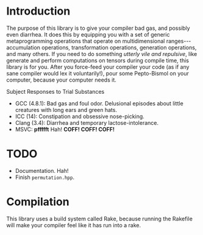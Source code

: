 <!--
  ** File Name:	README.md
  ** Author:	Aditya Ramesh
  ** Date:	08/19/2013
  ** Contact:	_@adityaramesh.com
-->

# Introduction

The purpose of this library is to give your compiler bad gas, and possibly even
diarrhea. It does this by equipping you with a set of generic metaprogramming
operations that operate on multidimensional ranges---accumulation operations,
transformation operations, generation operations, and many others. If you need
to do something _utterly vile and repulsive_, like generate and perform
computations on tensors during compile time, this library is for you. After you
force-feed your compiler your code (as if any sane compiler would lex it
voluntarily!), pour some Pepto-Bismol on your computer, because your computer
needs it.

Subject Responses to Trial Substances
- GCC (4.8.1): Bad gas and foul odor. Delusional episodes about little creatures
  with long ears and green hats.
- ICC (14): Constipation and obsessive nose-picking.
- Clang (3.4): Diarrhea and temporary lactose-intolerance.
- MSVC: **pffffft** Hah! **COFF! COFF! COFF!**

# TODO

- Documentation. Hah!
- Finish `permutation.hpp`.

# Compilation

This library uses a build system called Rake, because running the Rakefile will
make your compiler feel like it has run into a rake.
